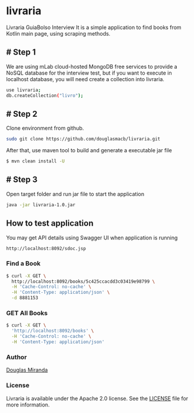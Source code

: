 # livraria
Livraria GuiaBolso Interview 
It is a simple application to find books from Kotlin main page, using scraping methods.

## # Step 1

We are using mLab cloud-hosted MongoDB free services to provide a NoSQL database for the interview test, but if you want to execute in localhost database, you will need create a collection into livraria.

```bash
use livraria;
db.createCollection("livro");
```

## # Step 2

Clone environment from github.

```bash
sudo git clone https://github.com/douglasmacb/livraria.git
```

After that, use maven tool to build and generate a executable jar file

```bash
$ mvn clean install -U
```

## # Step 3

Open target folder and run jar file to start the application

```bash
java -jar livraria-1.0.jar
```


## How to test application

You may get API details using Swagger UI when application is running
```bash
http://localhost:8092/sdoc.jsp
```

### Find a Book
```bash
$ curl -X GET \
  http://localhost:8092/books/5c425ccacdd3c03419e98799 \
  -H 'Cache-Control: no-cache' \
  -H 'Content-Type: application/json' \
  -d 8881153
```

### GET All Books
```bash
$ curl -X GET \
  'http://localhost:8092/books' \
  -H 'Cache-Control: no-cache' \
  -H 'Content-Type: application/json' 
  ```
  
### Author
[Douglas Miranda](https://github.com/douglasmacb)

### License
Livraria is available under the Apache 2.0 license. See the [LICENSE](./LICENSE) file for more information.
